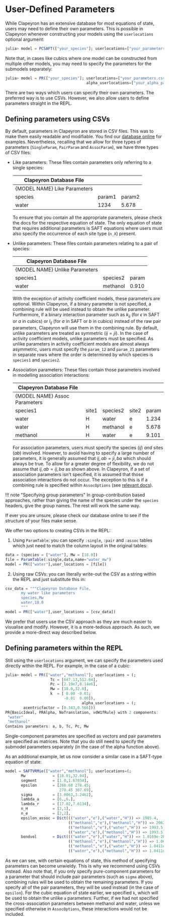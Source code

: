 # User-Defined Parameters
While Clapeyron has an extensive database for most equations of state, users may need to define their own parameters. This is possible in Clapeyron whenever constructing your models using the `userlocations` optional argument:
```julia
julia> model = PCSAFT(["your_species"]; userlocations=["your_parameters.csv"])
```
Note that, in cases like cubics where one model can be constructed from multiple other models, you may need to specify the parameters for the submodels separately:
```julia
julia> model = PR(["your_species"]; userlocations=["your_parameters.csv"], 
                                    alpha_userlocations=["your_alpha_parameters.csv"])
```
There are two ways which users can specify their own parameters. The preferred way is to use CSVs. However, we also allow users to define parameters straight in the REPL.

## Defining parameters using CSVs
By default, parameters in Clapeyron are stored in CSV files. This was to make them easily readable and modifiable. You find our [database online](https://github.com/ClapeyronThermo/Clapeyron.jl/tree/master/database) for examples. Nevertheless, recalling that we allow for three types of parameters (`SingleParam`, `PairParam` and `AssocParam`), we have three types of CSV files:
- Like parameters: These files contain parameters only referring to a single species:

  | Clapeyron Database File      |        |        |
  | ---------------------------- | ------ | ------ |
  | {MODEL NAME} Like Parameters |        |        |
  | species                      | param1 | param2 |
  | water                        | 1234   | 5.678  |

  To ensure that you contain all the appropriate parameters, please check the docs for the respective equation of state. The only equation of state that requires additional parameters is SAFT equations where users must also specify the occurrence of each site type (`n_X`) present.

- Unlike parameters: These files contain parameters relating to a pair of species:

  | Clapeyron Database File        |          |       |
  | ------------------------------ | -------- | ----- |
  | {MODEL NAME} Unlike Parameters |          |       |
  | species1                       | species2 | param |
  | water                          | methanol | 0.910 |

  With the exception of activity coefficient models, these parameters are optional. Within Clapeyron, if a binary parameter is not specified, a combining rule will be used instead to obtain the unlike parameter. Furthermore, if a binary interaction parameter such as $k_{ij}$ (for $\epsilon$ in SAFT or $a$ in cubics) or $l_{ij}$ (for $\sigma$ in SAFT or $b$ in cubics) instead of the raw pair parameters, Clapeyron will use them in the combining rule. By default, unlike parameters are treated as symmetric ($ij=ji$). In the case of activity coefficient models, unlike parameters must be specified. As unlike parameters in activity coefficient models are almost always asymmetric, users must specify the `param_12` and `param_21` parameters in separate rows where the order is determined by which species is `species1` and `species2`.

- Association parameters: These files contain those parameters involved in modelling association interactions:

  | Clapeyron Database File       |       |          |       |       |
  | ----------------------------- | ----- | -------- | ----- | ----- |
  | {MODEL NAME} Assoc Parameters |       |          |       |       |
  | species1                      | site1 | species2 | site2 | param |
  | water                         | H     | water    | e     | 1.234 |
  | water                         | H     | methanol | e     | 5.678 |
  | methanol                      | H     | water    | e     | 9.101 |
  For association parameters, users must specify the species ($ij$) _and_ sites ($ab$) involved. However, to avoid having to specify a large number of parameters, it is generally assumed that $ij,ab=ji,ba$ which should always be true. To allow for a greater degree of flexibility, we do not assume that $ij,ab=ij,ba$ as shown above. In Clapeyron, if a set of association parameters isn't specified, it is assumed that those association interactions do not occur. The exception to this is if a combining rule is specified within `AssocOptions` (see [relevant docs](./basics_model_construction.md)).

!!! note "Specifying group parameters"
    In group-contribution based approaches, rather than giving the name of the species under the `species` headers, give the group names. The rest will work the same way.

If ever you are unsure, please check our database online to see if the structure of your files make sense.

We offer two options to creating CSVs in the REPL:
1. Using `ParamTable`: you can specify `:single`, `:pair` and `:assoc` tables which just need to match the column layout in the original tables:
```julia
data = (species = ["water"], Mw = [18.0])
file = ParamTable(:single,data,name="water_mw")
model = PR(["water"],user_locations = [file])
```
2. Using raw CSVs: you can literally write-out the CSV as a string within the REPL and just substitute this in:
```julia
csv_data = """Clapeyron Database File,
       my water like parameters
       species,Mw
       water,18.0
       """
model = PR(["water"],user_locations = [csv_data])
```
We prefer that users use the CSV approach as they are much easier to visualise and modify. However, it is a more-tedious approach. As such, we provide a more-direct way described below.

## Defining parameters within the REPL
Still using the `userlocations` argument, we can specify the parameters used directly within the REPL. For example, in the case of a cubic:
```julia
julia> model = PR(["water","methanol"]; userlocations = (;
                    Tc = [647.13,512.64],
                    Pc = [2.19e7,8.14e6],
                    Mw = [18.0,32.0],
                    k  = [ 0.00 -0.01;
                          -0.01  0.00]),
                                  alpha_userlocations = (;
        acentricfactor = [0.343,0.566]))
PR{BasicIdeal, PRAlpha, NoTranslation, vdW1fRule} with 2 components:
 "water"
 "methanol"
Contains parameters: a, b, Tc, Pc, Mw
```
Single-component parametes are specified as vectors and pair parameters are specified as matrices. Note that you do still need to specify the submodel parameters separately (in the case of the alpha function above).

As an additional example, let us now consider a similar case in a SAFT-type equation of state:
```julia
model = SAFTVRMie(["water","methanol"]; userlocations=(;
       Mw            = [18.01,32.04],
       segment       = [1.0,1.67034],
       epsilon       = [266.68 278.45; 
                        278.45 307.69],
       sigma         = [3.0063,3.2462], 
       lambda_a      = [6.,6.],
       lambda_r      = [17.02,7.6134],
       n_H           = [2,1],
       n_e           = [2,2],
       epsilon_assoc = Dict((("water","e"),("water","H")) => 1985.4,
                            (("methanol","e"),("methanol","H")) => 2062.1,
                            (("methanol","e"),("water","H")) => 1993.5,
                            (("water","e"),("methanol","H")) => 1993.5),
       bondvol       = Dict((("water","e"),("water","H")) => 1.0169e-28,
                            (("methanol","e"),("methanol","H")) => 1.0657e-28,
                            (("methanol","e"),("water","H")) => 1.0411e-28,
                            (("water","e"),("methanol","H")) => 1.0411e-28)))
``` 
As we can see, with certain equations of state, this method of specifying parameters can become unwieldy. This is why we recommend using CSVs instead. Also note that, if you only specify pure-component parameters for a parameter that should include pair parameters (such as `sigma` above), combining rules will be used to obtain the remaining parameters. If you specify all of the pair parameters, they will be used instead (in the case of `epsilon`). For the cubic equation of state earlier, we specified `k`, which will be used to obtain the unlike `a` parameters. Further, if we had not specified the cross-association parameters between methanol and water, unless we specified otherwise in `AssocOptions`, these interactions would not be included.